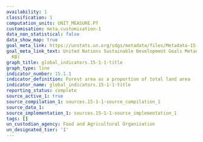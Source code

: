 ```yaml
---
availability: 1
classification: 1
computation_units: UNIT_MEASURE.PT
customisation: meta.customisation-1
data_non_statistical: false
data_show_map: true
goal_meta_link: https://unstats.un.org/sdgs/metadata/files/Metadata-15-01-01.pdf
goal_meta_link_text: United Nations Sustainable Development Goals Metadata (PDF 379
  KB)
graph_title: global_indicators.15-1-1-title
graph_type: line
indicator_number: 15.1.1
indicator_definition: Forest area as a proportion of total land area
indicator_name: global_indicators.15-1-1-title
reporting_status: complete
source_active_1: true
source_compilation_1: sources.15-1-1-source_compilation_1
source_data_1:
source_implementation_1: sources.15-1-1-source_implementation_1
tags: []
un_custodian_agency: Food and Agricultural Organization
un_designated_tier: '1'
---
```

